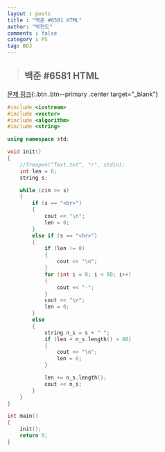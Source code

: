 ```yaml
---
layout : posts
title : "백준 #6581 HTML"
author: "박현도"
comments : false
category : PS
tag: BOJ
---
```


> ## 백준 #6581 HTML

[문제 링크](https://acmicpc.net/problem/6581){:.btn .btn--primary .center target="_blank"}

```cpp
#include <iostream>
#include <vector>
#include <algorithm>
#include <string>

using namespace std;

void init()
{
	//freopen("Text.txt", "r", stdin);
	int len = 0;
	string s;

	while (cin >> s)
	{
		if (s == "<br>")
		{
			cout << "\n";
			len = 0;
		}
		else if (s == "<hr>")
		{
			if (len != 0)
			{
				cout << "\n";
			}
			for (int i = 0; i < 80; i++)
			{
				cout << "-";
			}
			cout << "\n";
			len = 0;
		}
		else
		{
			string n_s = s + " ";
			if (len + n_s.length() > 80)
			{
				cout << "\n";
				len = 0;
			}

			len += n_s.length();
			cout << n_s;
		}
	}
}

int main()
{
	init();
	return 0;
}
```
